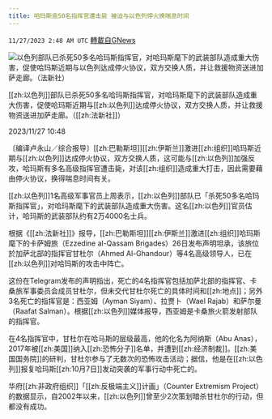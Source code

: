 ```yaml
---
title: 哈玛斯逾50名指挥官遭击毙 被迫与以色列停火换喘息时间
---
```

`11/27/2023 2:48 AM UTC` [轉載自GNews](https://gnews.org/articles/2040927)

![以色列部队已杀死50多名哈玛斯指挥官，对哈玛斯麾下的武装部队造成重大伤害，促使哈玛斯近期与以色列达成停火协议，双方交换人质，并让救援物资送进加萨走廊。（法新社）](https://img.ltn.com.tw/Upload/news/600/2023/11/27/4502560_1_1.jpg "以色列部队已杀死50多名哈玛斯指挥官，对哈玛斯麾下的武装部队造成重大伤害，促使哈玛斯近期与以色列达成停火协议，双方交换人质，并让救援物资送进加萨走廊。（法新社）")

[[zh:以色列]]部队已杀死50多名哈玛斯指挥官，对哈玛斯麾下的武装部队造成重大伤害，促使哈玛斯近期与[[zh:以色列]]达成停火协议，双方交换人质，并让救援物资送进加萨走廊。（[[zh:法新社]]）

2023/11/27 10:48

〔编译卢永山／综合报导〕[[zh:巴勒斯坦]][[zh:伊斯兰]]激进[[zh:组织]]哈玛斯近期与[[zh:以色列]]达成停火协议，双方交换人质，这可能与[[zh:以色列]]加强反攻，哈玛斯有多名高级指挥官遭击毙，对该[[zh:组织]]造成重大打击，因此需要藉由停火协议，换得喘息时间有关。

[[zh:以色列]]1名高级军事官员上周表示，[[zh:以色列]]部队已「杀死50多名哈玛斯指挥官」，对哈玛斯麾下的武装部队造成重大伤害。这名[[zh:以色列]]官员估计，哈玛斯的武装部队约有2万4000名士兵。

根据《[[zh:法新社]]》报导，[[zh:巴勒斯坦]][[zh:伊斯兰]]激进[[zh:组织]]哈玛斯麾下的卡萨姆旅（Ezzedine al-Qassam Brigades）26日发布声明坦承，该旅位於加萨北部的指挥官甘杜尔（Ahmed Al-Ghandour）等4名高级领导人，已在[[zh:以色列]]对哈玛斯的攻击中阵亡。

这份在Telegram发布的声明指出，死亡的4名指挥官包括加萨北部的指挥官、卡桑旅军事委员会成员甘杜尔，但未交代甘杜尔死亡的具体时间和[[zh:地点]]；另外3名死亡的指挥官是：西亚姆（Ayman Siyam）、拉贾卜（Wael Rajab）和萨尔曼（Raafat Salman）。根据[[zh:以色列]]媒体报导，西亚姆是卡桑旅火箭发射部队的指挥官。

在4名指挥官中，甘杜尔在哈马斯的层级最高，他的化名为阿纳斯（Abu Anas），2017年被[[zh:美国]]纳入[[zh:恐怖分子]]名单，并遭到[[zh:经济制裁]]。[[zh:美国国务院]]的研判，甘杜尔参与了无数次的恐怖攻击活动；据信，他是在[[zh:以色列]]报复哈玛斯[[zh:10月7日]]发动突袭的军事行动中死亡的。

华府[[zh:非政府组织]]「[[zh:反极端主义]]计画」（Counter Extremism Project）的数据显示，自2002年以来，[[zh:以色列]]曾至少2次策划暗杀甘杜尔的行动，但都没有成功。
